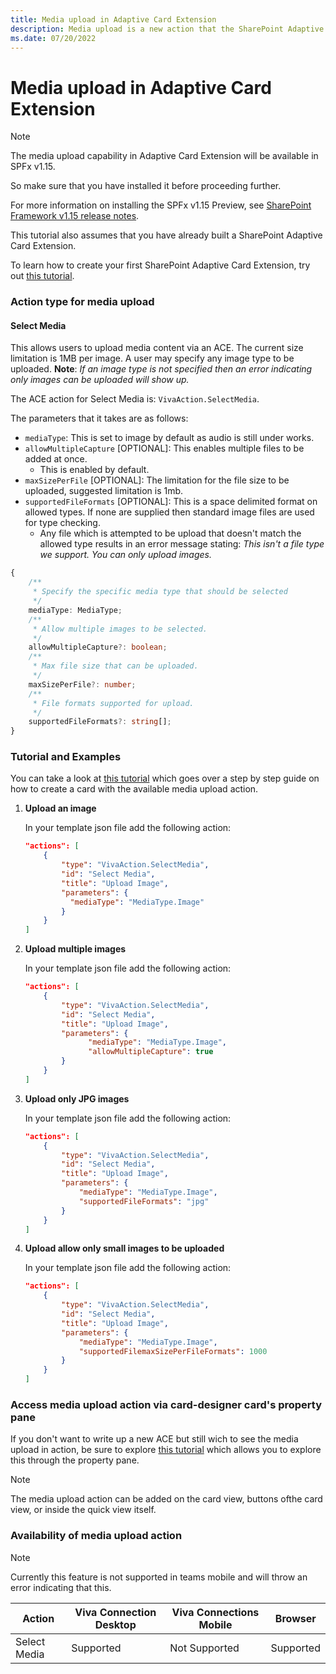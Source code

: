 ```yaml
---
title: Media upload in Adaptive Card Extension
description: Media upload is a new action that the SharePoint Adaptive Card Extension framework supports, which enables third party developers to upload data content to sharepoint.
ms.date: 07/20/2022
---
```

# Media upload in Adaptive Card Extension

> [!NOTE]
> The media upload capability in Adaptive Card Extension will be available in SPFx v1.15.
>
> So make sure that you have installed it before proceeding further.
>
> For more information on installing the SPFx v1.15 Preview, see [SharePoint Framework v1.15 release notes](../../../../release-1.15.md).
>
> This tutorial also assumes that you have already built a SharePoint Adaptive Card Extension.
>
> To learn how to create your first SharePoint Adaptive Card Extension, try out [this tutorial](../../../get-started/build-first-sharepoint-adaptive-card-extension.md).


### Action type for media upload

#### Select Media

This allows users to upload media content via an ACE. The current size limitation is 1MB per image. A user may specify any image type to be uploaded. **Note**: _If an image type is not specified then an error indicating only images can be uploaded will show up._

The ACE action for Select Media is: `VivaAction.SelectMedia`.

The parameters that it takes are as follows:

- `mediaType`: This is set to image by default as audio is still under works.
- `allowMultipleCapture` [OPTIONAL]: This enables multiple files to be added at once.
  - This is enabled by default.
- `maxSizePerFile` [OPTIONAL]: The limitation for the file size to be uploaded, suggested limitation is 1mb.
- `supportedFileFormats` [OPTIONAL]:  This is a space delimited format on allowed types. If none are supplied then standard image files are used for type checking.
  - Any file which is attempted to be upload that doesn't match the allowed type results in an error message stating: _This isn't a file type we support. You can only upload images._

```typescript
{
    /**
     * Specify the specific media type that should be selected
     */
    mediaType: MediaType;
    /**
     * Allow multiple images to be selected.
     */
    allowMultipleCapture?: boolean;
    /**
     * Max file size that can be uploaded.
     */
    maxSizePerFile?: number;
    /**
     * File formats supported for upload.
     */
    supportedFileFormats?: string[];
}
```

### Tutorial and Examples

You can take a look at [this tutorial](./MediaUploadTutorial.md) which goes over a step by step guide on how to create a card with the available media upload action.

1. **Upload an image**
  
    In your template json file add the following action:
  
    ```json
    "actions": [
        {
            "type": "VivaAction.SelectMedia",
            "id": "Select Media",
            "title": "Upload Image",
            "parameters": {
              "mediaType": "MediaType.Image"
            }
        }
    ]
    ```

1. **Upload multiple images**
  
    In your template json file add the following action:
  
    ```json
    "actions": [
        {
            "type": "VivaAction.SelectMedia",
            "id": "Select Media",
            "title": "Upload Image",
            "parameters": {
                  "mediaType": "MediaType.Image",
                  "allowMultipleCapture": true
            }
        }
    ]
    ```

1. **Upload only JPG images**
  
    In your template json file add the following action:
  
    ```json
    "actions": [
        {
            "type": "VivaAction.SelectMedia",
            "id": "Select Media",
            "title": "Upload Image",
            "parameters": {
                "mediaType": "MediaType.Image",
                "supportedFileFormats": "jpg"
            }
        }
    ]
    ```

1. **Upload allow only small images to be uploaded**

    In your template json file add the following action:
  
    ```json
    "actions": [
        {
            "type": "VivaAction.SelectMedia",
            "id": "Select Media",
            "title": "Upload Image",
            "parameters": {
                "mediaType": "MediaType.Image",
                "supportedFilemaxSizePerFileFormats": 1000
            }
        }
    ]
    ```

### Access media upload action via card-designer card's property pane

If you don't want to write up a new ACE but still wich to see the media upload in action, be sure to explore [this tutorial](./MediaUploadPropertyPane.md) which allows you to explore this through the property pane.

> [!NOTE]
> The media upload action can be added on the card view, buttons ofthe card view, or inside the quick view itself.

### Availability of media upload action

> [!NOTE]
> Currently this feature is not supported in teams mobile and will throw an error indicating that this.

Action       | Viva Connection Desktop | Viva Connections Mobile | Browser
------------- | ------------- | ------------- | -------------
Select Media | Supported | Not Supported | Supported